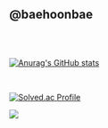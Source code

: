 ## @baehoonbae

<br/>
<br/>

[![Anurag's GitHub stats](https://github-readme-stats.vercel.app/api?username=baehoonbae)](https://github.com/baehoonbae/github-readme-stats)

<br/>

[![Solved.ac Profile](http://mazassumnida.wtf/api/v2/generate_badge?boj=bsh7931)](https://solved.ac/bsh7931/)


<img src="http://mazandi.herokuapp.com/api?handle=bsh7931&theme=warm"/>
